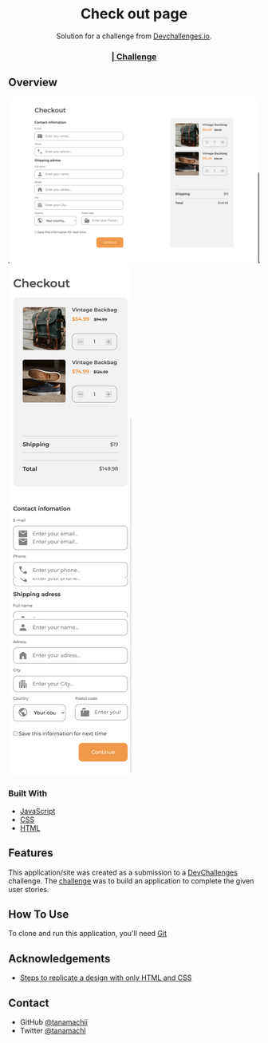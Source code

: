 <!-- Please update value in the {}  -->

<h1 align="center">Check out page</h1>

<div align="center">
   Solution for a challenge from  <a href="http://devchallenges.io" target="_blank">Devchallenges.io</a>.
</div>

<div align="center">
  <h3>
    <a href="https://calm-selkie-2f4725.netlify.app/"
      Demo
    </a>
    <span> | </span>
    <a href="https://devchallenges.io/challenges/0J1NxxGhOUYVqihwegfO">
      Challenge
    </a>
  </h3>
</div>

<!-- OVERVIEW -->

## Overview
![screenshot](https://github.com/Tanamachii/devChallenges/blob/main/checkout-page-master/img/web.png)
![screenshot](https://github.com/Tanamachii/devChallenges/blob/main/checkout-page-master/img/phone.png)



### Built With

<!-- This section should list any major frameworks that you built your project using. Here are a few examples.-->

- [JavaScript](https://developer.mozilla.org/es/docs/Web/JavaScript)
- [CSS](https://developer.mozilla.org/es/docs/Web/CSS)
- [HTML](https://developer.mozilla.org/es/docs/Web/HTML)
## Features

<!-- List the features of your application or follow the template. Don't share the figma file here :) -->

This application/site was created as a submission to a [DevChallenges](https://devchallenges.io/challenges) challenge. The [challenge](https://devchallenges.io/challenges/0J1NxxGhOUYVqihwegfO) was to build an application to complete the given user stories.


## How To Use

To clone and run this application, you'll need [Git](https://git-scm.com)


## Acknowledgements

<!-- This section should list any articles or add-ons/plugins that helps you to complete the project. This is optional but it will help you in the future. For exmpale -->

- [Steps to replicate a design with only HTML and CSS](https://devchallenges-blogs.web.app/how-to-replicate-design/)

## Contact


- GitHub [@tanamachii](https://github.com/tanamachii)
- Twitter [@tanamachl](https://twitter.com/tanamachl)
